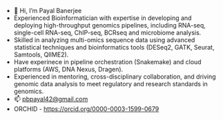 - 👋 Hi, I’m Payal Banerjee
- Experienced Bioinformatician with expertise in developing and deploying high-throughput genomics pipelines, including RNA-seq, single-cell RNA-seq, ChIP-seq, BCRseq and microbiome analysis.
- Skilled in analyzing multi-omics sequence data using advanced statistical techniques and bioinformatics tools (DESeq2, GATK, Seurat, Samtools, QIIME2). 
-  Have experinece in pipeline orchestration  (Snakemake) and cloud platforms (AWS, DNA Nexus, Dragen).
-  Experienced in mentoring, cross-disciplinary collaboration, and driving genomic data analysis to meet regulatory and research standards in genomics.
- 📫 pbpayal42@gmail.com
- ORCHID - https://orcid.org/0000-0003-1599-0679

<!---
pbpayal/pbpayal is a ✨ special ✨ repository because its `README.md` (this file) appears on your GitHub profile.
You can click the Preview link to take a look at your changes.
--->
